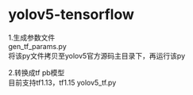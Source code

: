# yolov5-tensorflow


1.生成参数文件  
gen_tf_params.py  
将该py文件拷贝至yolov5官方源码主目录下，再运行该py  


2.转换成tf pb模型  
目前支持tf1.13，tf1.15
yolov5_tf.py  
